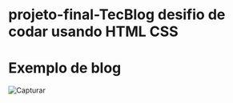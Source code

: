 # projeto-final-TecBlog desifio de codar usando HTML CSS

# Exemplo de blog

![Capturar](https://github.com/shenrique1970/projeto-final-TecBlog/assets/79231553/effec700-1684-4905-90a6-325db432ec0f)
